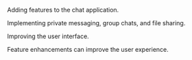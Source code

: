 Adding features to the chat application.

Implementing private messaging, group chats, and file sharing.

Improving the user interface.

Feature enhancements can improve the user experience.
